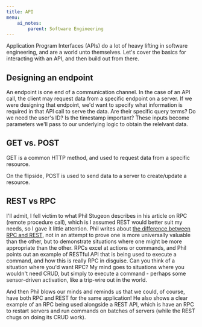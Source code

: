 ```yaml
---
title: API
menu:
    ai_notes:
        parent: Software Engineering
---
```

Application Program Interfaces (APIs) do a lot of heavy lifting in software 
engineering, and are a world unto themselves. Let's cover the basics for 
interacting with an API, and then build out from there. 

## Designing an endpoint

An endpoint is one end of a communication channel. In the case of an API call,
the client may request data from a specific endpoint on a server. If we were 
designing that endpoint, we'd want to specify what information is required
in that API call to serve the data. Are their specific query terms? Do we need
the user's ID? Is the timestamp important? These inputs become parameters we'll
pass to our underlying logic to obtain the relelvant data. 

## GET vs. POST

GET is a common HTTP method, and used to request data from a specific resource. 

On the flipside, POST is used to send data to a server to create/update a resource.

## REST vs RPC

I'll admit, I fell victim to what Phil Stugeon describes in his article on RPC
(remote procedure call), which is I assumed REST would better suit my needs,
so I gave it little attention. Phil writes about [the difference between RPC
and REST](https://www.smashingmagazine.com/2016/09/understanding-rest-and-rpc-for-http-apis/), 
not in an attempt to prove one is more universally valuable than the other,
but to demonstrate situations where one might be more appropriate than the other.
RPCs excel at actions or commands, and Phil points out an example of RESTful API
that is being used to execute a command, and how this is really RPC in disguise. 
Can you think of a situation where you'd want RPC? My mind goes to situations
where you wouldn't need CRUD, but simply to execute a command - perhaps some
sensor-driven activation, like a trip-wire out in the world. 

And then Phil blows our minds and reminds us that we could, of course, have 
both RPC and REST for the same application! He also shows a clear example of
an RPC being used alongside a REST API, which is have an RPC to restart
servers and run commands on batches of servers (while the REST chugs on doing
its CRUD work). 


